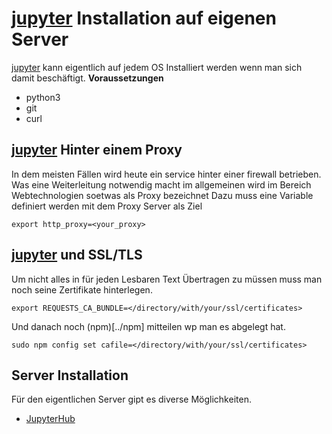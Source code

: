 # [jupyter](https://jupyter.org/) Installation auf eigenen Server
[jupyter](https://jupyter.org/) kann eigentlich auf jedem OS Installiert werden wenn man sich damit beschäftigt.
**Voraussetzungen**
- python3 
- git 
- curl


## [jupyter](https://jupyter.org/) Hinter einem Proxy
In dem meisten Fällen wird heute ein service hinter einer firewall betrieben.
Was eine Weiterleitung notwendig macht im allgemeinen wird im Bereich Webtechnologien soetwas als Proxy bezeichnet
Dazu muss eine Variable definiert werden mit dem Proxy Server als Ziel

`export http_proxy=<your_proxy>`

## [jupyter](https://jupyter.org/) und SSL/TLS 

Um nicht alles in für jeden Lesbaren Text Übertragen zu müssen muss man noch seine Zertifikate hinterlegen.

```
export REQUESTS_CA_BUNDLE=</directory/with/your/ssl/certificates>
```

Und danach noch (npm)[../npm] mitteilen wp man es abgelegt hat.

`sudo npm config set cafile=</directory/with/your/ssl/certificates>`


## Server Installation

Für den eigentlichen Server gipt es diverse Möglichkeiten.

* [JupyterHub ](../jupyterhub)

